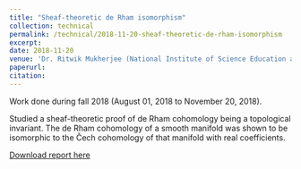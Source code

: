 ```yaml
---
title: "Sheaf-theoretic de Rham isomorphism"
collection: technical
permalink: /technical/2018-11-20-sheaf-theoretic-de-rham-isomorphism
excerpt:
date: 2018-11-20
venue: 'Dr. Ritwik Mukherjee (National Institute of Science Education and Research, Bhubaneswar)'
paperurl: 
citation: 
---
```

Work done during fall 2018 (August 01, 2018 to November 20, 2018).

Studied a sheaf-theoretic proof of de Rham cohomology being a topological invariant. The de Rham cohomology of a smooth manifold was shown to be isomorphic to the Čech cohomology of that manifold with real coefficients.

[Download report here](http://gkorpal.github.io/files/fall2018-de_rham_isomorphsim-gaurish.pdf)
